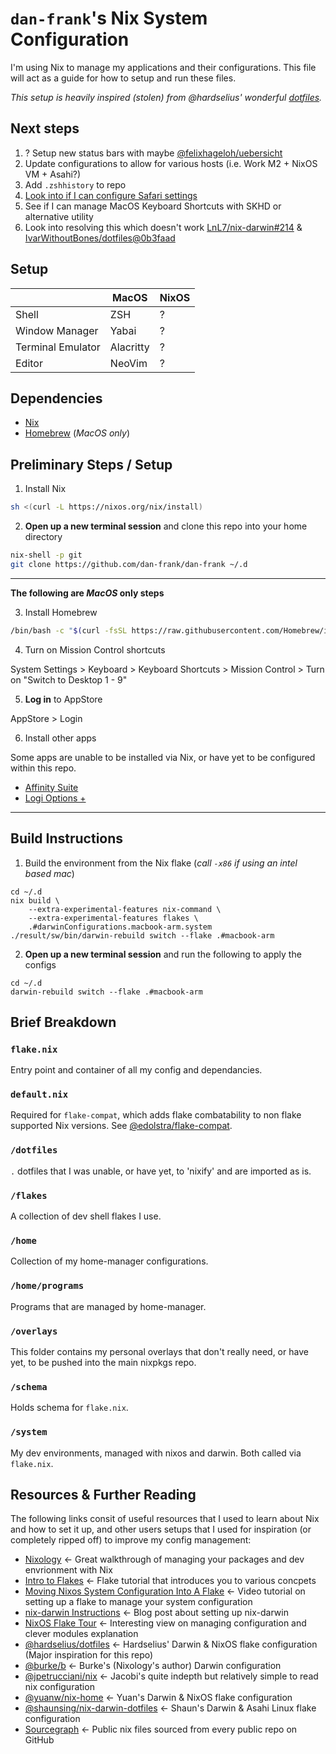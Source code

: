 # `dan-frank`'s Nix System Configuration 

I'm using Nix to manage my applications and their configurations.
This file will act as a guide for how to setup and run these files.

_This setup is heavily inspired (stolen) from @hardselius' wonderful [dotfiles](https://github.com/hardselius/dotfiles)._

## Next steps

1. ? Setup new status bars with maybe [@felixhageloh/uebersicht](https://github.com/felixhageloh/uebersicht)
1. Update configurations to allow for various hosts (i.e. Work M2 + NixOS VM + Asahi?)
1. Add `.zshhistory` to repo
1. [Look into if I can configure Safari settings](https://daiderd.com/nix-darwin/manual/index.html#opt-system.defaults.CustomUserPreferences)
1. See if I can manage MacOS Keyboard Shortcuts with SKHD or alternative utility
1. Look into resolving this which doesn't work [LnL7/nix-darwin#214](https://github.com/LnL7/nix-darwin/issues/214) & [IvarWithoutBones/dotfiles@0b3faad](https://github.com/IvarWithoutBones/dotfiles/commit/0b3faad8bd1d0e1af6103caf59b206666ab742f4)

## Setup

|                   | MacOS     | NixOS |
| ----------------- | --------- | ----- |
| Shell             | ZSH       | ?     |
| Window Manager    | Yabai     | ?     |
| Terminal Emulator | Alacritty | ?     |
| Editor            | NeoVim    | ?     |

<!-- ## Screenshots

<details>
    <summary>Terminal</summary>
    <img width="1728" alt="Terminal" src="https://user-images.githubusercontent.com/4244251/213017876-62a7a987-c0ac-4515-87db-df1c809351ef.png">
</details> -->

## Dependencies

- [Nix](https://nixos.org/)
- [Homebrew](https://brew.sh) (_MacOS only_)

## Preliminary Steps / Setup

1. Install Nix

```sh
sh <(curl -L https://nixos.org/nix/install)
```

2. **Open up a new terminal session** and clone this repo into your home directory

```sh
nix-shell -p git
git clone https://github.com/dan-frank/dan-frank ~/.d
```

---

**The following are _MacOS_ only steps**

3. Install Homebrew

```sh
/bin/bash -c "$(curl -fsSL https://raw.githubusercontent.com/Homebrew/install/HEAD/install.sh)"
```

4. Turn on Mission Control shortcuts

System Settings > Keyboard > Keyboard Shortcuts > Mission Control > Turn on "Switch to Desktop 1 - 9"

5. **Log in** to AppStore

AppStore > Login

6. Install other apps

Some apps are unable to be installed via Nix, or have yet to be configured within this repo.

- [Affinity Suite](https://affinity.serif.com/en-gb/)
- [Logi Options +](https://www.logitech.com/en-gb/software/logi-options-plus.html)

---

## Build Instructions

1. Build the environment from the Nix flake (_call `-x86` if using an intel based mac_)

```
cd ~/.d
nix build \
	--extra-experimental-features nix-command \
	--extra-experimental-features flakes \
	.#darwinConfigurations.macbook-arm.system
./result/sw/bin/darwin-rebuild switch --flake .#macbook-arm
```

2. **Open up a new terminal session** and run the following to apply the configs 

```
cd ~/.d
darwin-rebuild switch --flake .#macbook-arm
```

## Brief Breakdown

### `flake.nix`

Entry point and container of all my config and dependancies.

### `default.nix`

Required for `flake-compat`, which adds flake combatability to non flake supported Nix versions. See [@edolstra/flake-compat](https://github.com/edolstra/flake-compat/blob/master/default.nix).

### `/dotfiles`

`.` dotfiles that I was unable, or have yet, to 'nixify' and are imported as is.

### `/flakes`

A collection of dev shell flakes I use.

### `/home`

Collection of my home-manager configurations.

### `/home/programs`

Programs that are managed by home-manager.

### `/overlays`

This folder contains my personal overlays that don't really need, or have yet, to be pushed into the main nixpkgs repo.

### `/schema`

Holds schema for `flake.nix`.

### `/system`

My dev environments, managed with nixos and darwin. Both called via `flake.nix`.

## Resources & Further Reading

The following links consit of useful resources that I used to learn about Nix and how to set it up, and other users setups that I used for inspiration (or completely ripped off) to improve my config management:

- [Nixology](https://www.youtube.com/playlist?list=PLRGI9KQ3_HP_OFRG6R-p4iFgMSK1t5BHs) ← Great walkthrough of managing your packages and dev envrionment with Nix
- [Intro to Flakes](https://www.youtube.com/watch?v=mJbQ--iBc1U&t=909s) ← Flake tutorial that introduces you to various concpets
- [Moving Nixos System Configuration Into A Flake](https://www.youtube.com/watch?v=mJbQ--iBc1U&t=909s) ← Video tutorial on setting up a flake to manage your system configuration
- [nix-darwin Instructions](https://xyno.space/post/nix-darwin-introduction) ← Blog post about setting up nix-darwin
- [NixOS Flake Tour](https://youtu.be/ARjAsEJ9WVY) ← Interesting view on managing configuration and clever modules explanation
- [@hardselius/dotfiles](https://github.com/hardselius/dotfiles) ← Hardselius' Darwin & NixOS flake configuration (Major inspiration for this repo)
- [@burke/b](https://github.com/burke/b) ← Burke's (Nixology's author) Darwin configuration
- [@jpetrucciani/nix](https://github.com/jpetrucciani/nix) ← Jacobi's quite indepth but relatively simple to read nix configuration
- [@yuanw/nix-home](https://github.com/yuanw/nix-home) ← Yuan's Darwin & NixOS flake configuration
- [@shaunsing/nix-darwin-dotfiles](https://github.com/shaunsingh/nix-darwin-dotfiles) ← Shaun's Darwin & Asahi Linux flake configuration
- [Sourcegraph](https://sourcegraph.com/search?q=context:global+lang:nix&patternType=standard&sm=1&groupBy=repo) ← Public nix files sourced from every public repo on GitHub
